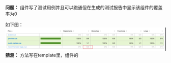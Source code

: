 **问题：** 组件写了测试用例并且可以跑通但在生成的测试报告中显示该组件的覆盖率为0

如下图：![0%](./images/karma测试报告百分之0.png)**猜测：** 方法写在template里，组件的<script>标签内没有能检测到的js方法。

**验证：** 将方法写到<script>内的methods里，这时候能正确的显示出覆盖率。

![100%](./images/karma测试报告百分之100.png)


